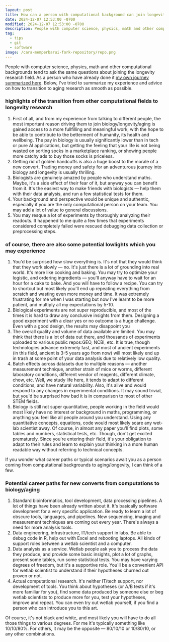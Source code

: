 ```yaml
---
layout: post
title: How can a person with computational background can join longevity field?
date: 2024-12-07 12:53:00 -0700
modified: 2024-12-07 12:53:00 -0700
description: People with computer science, physics, math and other computational background tend to ask the same questions regarding joining the longevity research field. I've tried to summarize my experience and advice for how to transition to aging research as smooth as possible.
tag:
  - tips
  - git
  - software
image: /cara-memperbarui-fork-repository/repo.png
---
```


People with computer science, physics, math and other computational backgrounds tend to ask the same questions about joining the longevity research field. As a person who have already done it [my own journey summarized here](/my-path-to-longevity-research). Below, I've tried to summarize my experience and advice on how to transition to aging research as smooth as possible.

### highlights of the transition from other computational fields to longevity research

1. First of all, and from my experience from talking to different people, the most important reason driving them to join biology/longevity/aging is gained access to a more fullfilling and meaningful work, with the hope to be able to contribute to the betterment of humanity, its health and wellbeing. The pay in biology is usually significantly lower than in tech or pure AI applications, but getting the feeling that your life is not being wasted on sorting socks in a marketplace ranking, or showing people more catchy ads to buy those socks is priceless.
1. Getting rid of golden handcuffs is also a huge boost to the morale of a new convert. Trading money and safety for an adventurous journey into biology and longevity is usually thrilling.
1. Biologists are genuinely amazed by people who understand maths. Maybe, it's a side effect of their fear of it, but anyway you can benefit from it. It's the easiest way to make friends with biologists — help them with their data analysis, and run a few statistical tests for them.
1. Your background and perspective would be unique and authentic, especially if you are the only computational person on your team. You may add a lot of value to general discussions.
1. You may resque a lot of experiments by thoroughly analyzing their readouts. It happened to me quite a few times that experiments considered completely failed were rescued debugging data collection or preprocessing steps.

### of course, there are also some potential lowlights which you may experience

1. You'd be surprised how slow everything is. It's not that they would think that they work slowly — no. It's just there is a lot of grounding into real world. It's more like cooking and baking. You may try to optimize your logistic, and ordering ingredients — you'll anyway have to wait for an hour for a cake to bake. And you will have to follow a recipe. You can try to shortcut but most likely you'll end up repeating everything from scratch and wasting even more money and time. It was extremely frustrating for me when I was starting but now I've learnt to be more patient, and multiply all my expectations by 5-10.
1. Biological experiments are not super reproducible, and most of the times it is hard to draw any conclusive insights from them. Designing a good experiment with a clear yes or no outcome is a huge challenge. Even with a good design, the results may disappoint you
1. The overall quality and volume of data available are limited. You may think that there is a lot of data out there, and thousands of experiments uploaded to various public repos:GEO, NCBI, etc. It is true, though technologies advance extremely fast, and most of ancient experiments (in this field, ancient is 3-5 years ago from now) will most likely end up in trash at some point of your data analysis due to relatively low quality.
1. Batch effects across datasets due to multiple reasons — another measurement technique, another strain of mice or worms, different laboratory conditions, different vendor of reagents, different climate, chow, etc. Well, we study life here, it tends to adapt to different conditions, and have natural variability. Also, it's alive and would respond to any changes in experimental conditions. It may sound trivial, but you'd be surprised how bad it is in comparison to most of other STEM fields.
1. Biology is still not super quantitative, people working in the field would most likely have no interest or background in maths, programming, or anything you feel like all people around you understand. Using any quantitative concepts, equations, code would most likely scare any wet-lab scientist away. Of course, in almost any paper you'll find plots, some tables and numbers, statistical tests, etc. Though, don't get excited prematurely. Since you're entering their field, it's your obligation to adapt to their rules and learn to explain your thinking in a more human readable way without referring to technical concepts.

If you wonder what career paths or typical scenarios await you as a person coming from computational backgrounds to aging/longevity, I can think of a few.

### Potential career paths for new converts from computations to biology/aging

1. Standard bioinformatics, tool development, data processing pipelines. A lot of things have been already written about it. It's basically software development for a very specific application. Be ready to learn a lot of obscure tools, languages, and pipelines. New sequencing, imaging and measurement techniques are coming out every year. There's always a need for more analysis tools.
1. Data engineering, infrastructure, IT/tech support in labs. Be able to debug code in R, help out with Excel and rebooting laptops. All kinds of support roles between a wetlab scientist and a computer.
1. Data analysis as a service. Wetlab people ask you to process the data they produce, and provide some basic insights, plot a lot of graphs, present some tables, run some statistical tests. You may have varying degrees of freedom, but it's a supportive role. You'll be a convenient API for wetlab scientist to understand if their hypotheses churned out proven or not.
1. Actual computational research. It's neither IT/tech support, nor development of tools. You think about hypotheses (or A/B tests if it's more familiar for you), find some data produced by someone else or beg wetlab scientists to produce more for you, test your hypotheses, improve and repeat. You can even try out wetlab yourself, if you find a person who can introduce you to this art.

Of course, it's not black and white, and most likely you will have to do all those things to various degrees. For me it's typically something like 10/10/80%. For others, it may be the opposite — 80/10/10 or 10/80/10, or any other combinations.